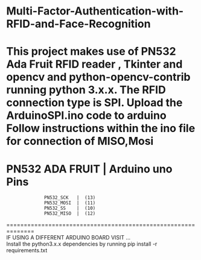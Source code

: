 # Multi-Factor-Authentication-with-RFID-and-Face-Recognition
This project makes use of PN532 Ada Fruit RFID reader , Tkinter and opencv and python-opencv-contrib running python 3.x.x. The RFID connection type is SPI.
Upload the ArduinoSPI.ino code to arduino
Follow instructions within the ino file for connection of MISO,Mosi
==========================================================
 PN532   ADA FRUIT            |      Arduino uno Pins
==============================================================
                  PN532_SCK   |  (13)
                  PN532_MOSI  |  (11)
                  PN532_SS    |  (10)
                  PN532_MISO  |  (12)
 ==============================================================       
    IF USING A DIFFERENT ARDUINO BOARD VISIT   ...              
   Install the python3.x.x dependencies by running
   pip install -r requirements.txt
   
